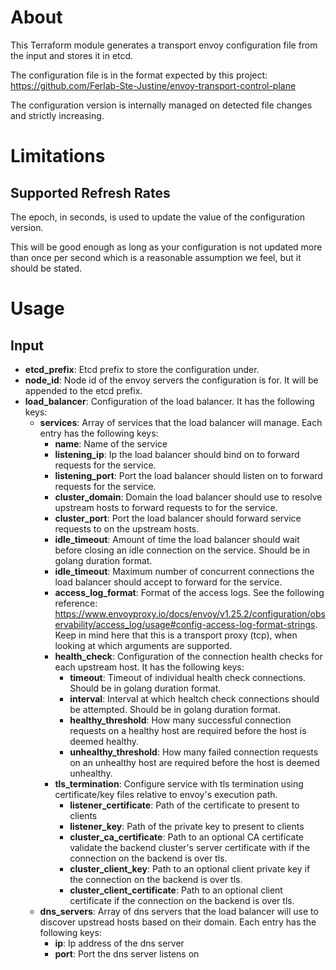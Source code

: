 # About

This Terraform module generates a transport envoy configuration file from the input and stores it in etcd.

The configuration file is in the format expected by this project: https://github.com/Ferlab-Ste-Justine/envoy-transport-control-plane

The configuration version is internally managed on detected file changes and strictly increasing.

# Limitations

## Supported Refresh Rates

The epoch, in seconds, is used to update the value of the configuration version.

This will be good enough as long as your configuration is not updated more than once per second which is a reasonable assumption we feel, but it should be stated.

# Usage

## Input

- **etcd_prefix**: Etcd prefix to store the configuration under.
- **node_id**: Node id of the envoy servers the configuration is for. It will be appended to the etcd prefix.
- **load_balancer**: Configuration of the load balancer. It has the following keys:
  - **services**: Array of services that the load balancer will manage. Each entry has the following keys:
    - **name**: Name of the service
    - **listening_ip**: Ip the load balancer should bind on to forward requests for the service.
    - **listening_port**: Port the load balancer should listen on to forward requests for the service.
    - **cluster_domain**: Domain the load balancer should use to resolve upstream hosts to forward requests to for the service.
    - **cluster_port**: Port the load balancer should forward service requests to on the upstream hosts.
    - **idle_timeout**: Amount of time the load balancer should wait before closing an idle connection on the service. Should be in golang duration format.
    - **idle_timeout**: Maximum number of concurrent connections the load balancer should accept to forward for the service.
    - **access_log_format**: Format of the access logs. See the following reference: https://www.envoyproxy.io/docs/envoy/v1.25.2/configuration/observability/access_log/usage#config-access-log-format-strings. Keep in mind here that this is a transport proxy (tcp), when looking at which arguments are supported.
    - **health_check**: Configuration of the connection health checks for each upstream host. It has the following keys:
      - **timeout**: Timeout of individual health check connections. Should be in golang duration format.
      - **interval**: Interval at which healtch check connections should be attempted. Should be in golang duration format.
      - **healthy_threshold**: How many successful connection requests on a healthy host are required before the host is deemed healthy.
      - **unhealthy_threshold**: How many failed connection requests on an unhealthy host are required before the host is deemed unhealthy.
    - **tls_termination**: Configure service with tls termination using certificate/key files relative to envoy's execution path.
      - **listener_certificate**: Path of the certificate to present to clients
      - **listener_key**: Path of the private key to present to clients
      - **cluster_ca_certificate**: Path to an optional CA certificate validate the backend cluster's server certificate with if the connection on the backend is over tls.
      - **cluster_client_key**: Path to an optional client private key if the connection on the backend is over tls.
      - **cluster_client_certificate**: Path to an optional client certificate if the connection on the backend is over tls.
  - **dns_servers**: Array of dns servers that the load balancer will use to discover upstread hosts based on their domain. Each entry has the following keys:
    - **ip**: Ip address of the dns server
    - **port**: Port the dns server listens on